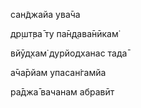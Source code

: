 сан̃джайа ува̄ча

др̣шт̣ва̄ ту па̄н̣д̣ава̄нӣкам̇

вйӯд̣хам̇ дурйодханас тада̄

а̄ча̄рйам упасан̇гамйа

ра̄джа̄ вачанам абравӣт